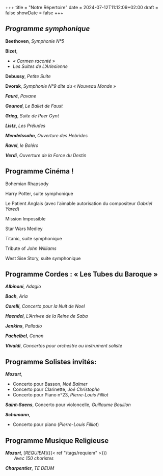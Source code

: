 +++
title = "Notre Répertoire"
date = 2024-07-12T11:12:09+02:00
draft = false
showDate = false
+++

## *Programme symphonique*

**Beethoven**, *Symphonie N°5*

**Bizet**,
  - *« Carmen raconté »*
  - *Les Suites de L’Arlesienne*

**Debussy**, *Petite Suite*

**Dvorak**, *Symphonie N°9 dite du « Nouveau Monde »*

***Fauré***, *Pavane*

***Gounod***, *Le Ballet de Faust*

***Grieg***, *Suite de Peer Gynt*

***Listz***, *Les Préludes*

***Mendelssohn***, *Ouverture des Hebrides*

***Ravel***, *le Boléro*

***Verdi***, *Ouverture de la Force du Destin*

## Programme Cinéma !

Bohemian Rhapsody

Harry Potter, suite symphonique

Le Patient Anglais (avec l’aimable autorisation du compositeur *Gabriel Yared*)  

Mission Impossible

Star Wars Medley

Titanic, suite symphonique

Tribute of *John Williams*

West Sise Story, suite symphonique


## Programme Cordes : « Les Tubes du Baroque »

***Albinoni***, *Adagio*

***Bach***, *Aria*

***Corelli***, *Concerto pour la Nuit de Noel*

***Haendel***, *L’Arrivee de la Reine de Saba*

***Jenkins***, *Palladio*

***Pachelbel***, *Canon*

***Vivaldi***, *Concertos pour orchestre ou instrument soliste*

## Programme Solistes invités:

***Mozart***,
  - Concerto pour Basson, *Noé Balmer*
  - Concerto pour Clarinette, *Joé Christophe*
  - Concerto pour Piano n°23, *Pierre-Louis Filliot*

***Saint-Saens***, Concerto pour violoncelle, *Guillaume Bouillon*

***Schumann***,
  - Concerto pour piano (*Pierre-Louis Filliot*)

## Programme Musique Religieuse


***Mozart***, [*REQUIEM*]({{< ref "/tags/requiem" >}})  
       *Avec 150 choristes*

***Charpentier***, *TE DEUM*
